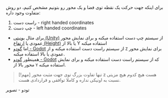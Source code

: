 برای اینکه جهت حرکت یک نقطه توی فضا و یک محور رو بتونیم مشخص کنیم، دو روش متفاوت وجود داره:
1. راست دست - right handed coordinates
2. چپ دست - left handed coordinates
- برای مثال [یونیتی (Unity)](../یونیتی%20-%20Unity/یونیتی%20(Unity).md) از سیستم چپ دست استفاده میکنه و برای نمایش محور عمودی یا [ارتفاع (Height)](../مفاهیم/ارتفاع%20(Height).md) یا بالا از Y استفاده میکنه
- اما [گودو - Godot](../گودو%20-%20Godot/گودو%20-%20Godot.md) از سیستم راست دست استفاده میکنه و از `Z` برای نمایش محور عمودی یا بالا استفاده میکنه.
- همینطور [گودو - Godot](../گودو%20-%20Godot/گودو%20-%20Godot.md) که از سیستم راست دست استفاده میکنه و برای نمایش محور بالا از `Y` استفاده میکنه.

> [!مهم] تنها تفاوت بزرگ توی جهت مثبت محور z هست
>  هیچ کدوم هیچ مزیتی نسبت به اونیکی نداره و کاملا توافقی و قراردادی هست. 

تودو - تصویر